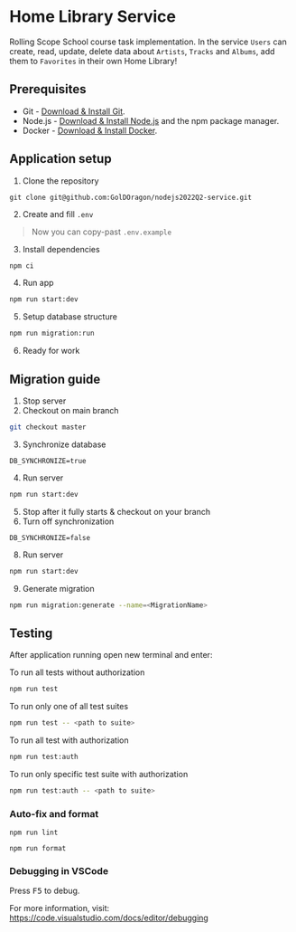 # Home Library Service

Rolling Scope School course task implementation. In the service `Users` can create, read, update, delete data about `Artists`, `Tracks` and `Albums`, add them to `Favorites` in their own Home Library!

## Prerequisites

- Git - [Download & Install Git](https://git-scm.com/downloads).
- Node.js - [Download & Install Node.js](https://nodejs.org/en/download/) and the npm package manager.
- Docker - [Download & Install Docker](https://docs.docker.com/get-docker/).

## Application setup

1. Clone the repository
```
git clone git@github.com:GolDOragon/nodejs2022Q2-service.git
```
2. Create and fill `.env`
> Now you can copy-past `.env.example`
3. Install dependencies
```bash
npm ci
```
4. Run app
```bash
npm run start:dev 
```
5. Setup database structure
```bash
npm run migration:run 
```
6. Ready for work

## Migration guide
1. Stop server
2. Checkout on main branch
```bash 
git checkout master
```
3. Synchronize database
``` 
DB_SYNCHRONIZE=true
```
4. Run server
```bash
npm run start:dev
```
5. Stop after it fully starts & checkout on your branch
7. Turn off synchronization
```
DB_SYNCHRONIZE=false
```
8. Run server
```bash
npm run start:dev
```
9. Generate migration
```bash
npm run migration:generate --name=<MigrationName>
```


## Testing

After application running open new terminal and enter:

To run all tests without authorization

```bash
npm run test
```

To run only one of all test suites

```bash
npm run test -- <path to suite>
```

To run all test with authorization

```bash
npm run test:auth
```

To run only specific test suite with authorization

```bash
npm run test:auth -- <path to suite>
```


 
### Auto-fix and format

```
npm run lint
```

```
npm run format
```

### Debugging in VSCode

Press <kbd>F5</kbd> to debug.

For more information, visit: https://code.visualstudio.com/docs/editor/debugging

